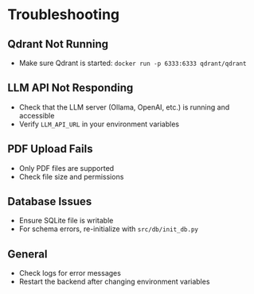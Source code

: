 # Troubleshooting

## Qdrant Not Running
- Make sure Qdrant is started: `docker run -p 6333:6333 qdrant/qdrant`

## LLM API Not Responding
- Check that the LLM server (Ollama, OpenAI, etc.) is running and accessible
- Verify `LLM_API_URL` in your environment variables

## PDF Upload Fails
- Only PDF files are supported
- Check file size and permissions

## Database Issues
- Ensure SQLite file is writable
- For schema errors, re-initialize with `src/db/init_db.py`

## General
- Check logs for error messages
- Restart the backend after changing environment variables 
